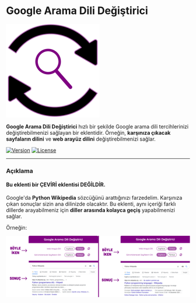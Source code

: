 # Google Arama Dili Değiştirici

<img src="../icons/Google-Search-Language-Changer-Logo.png" width=256>

<!-- **Google Search Language Changer** is an extension that allows you to quickly change your Google Search language preferences such as **pages in the specified language** and **web interface language**. -->

**Google Arama Dili Değiştirici** hızlı bir şekilde Google arama dili tercihlerinizi değiştirebilmenizi sağlayan bir eklentidir. Örneğin, **karşınıza çıkacak sayfaların dilini** ve **web arayüz dilini** değiştirebilmenizi sağlar.

[![Version](https://img.shields.io/badge/Version-v1.0-orange)]()
[![License](https://img.shields.io/badge/License-MIT-green)]()

---

### Açıklama

#### Bu eklenti bir ÇEVİRİ eklentisi DEĞİLDİR.

Google'da **Python Wikipedia** sözcüğünü arattığınızı farzedelim. Karşınıza çıkan sonuçlar sizin ana dilinizde olacaktır. Bu eklenti, aynı içeriği farklı dillerde arayabilmeniz için **diller arasında kolayca geçiş** yapabilmenizi sağlar.

Örneğin:

![Python-Wikipedia-English-And-Turkish Image](../images/Python-Wikipedia-English-And-Turkish-TR.png)
